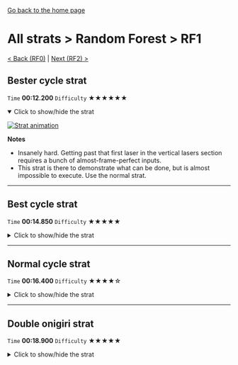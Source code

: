 [Go back to the home page](https://github.com/Doublevil/scbspeedrun)

# All strats > Random Forest > RF1

[< Back (RF0)](https://github.com/Doublevil/scbspeedrun/blob/main/levels/all_lvl/RF/RF0.md) | [Next (RF2) >](https://github.com/Doublevil/scbspeedrun/blob/main/levels/all_lvl/RF/RF2.md)

## Bester cycle strat

`Time` **00:12.200** `Difficulty` ★★★★★★
<details open>
  <summary>Click to show/hide the strat</summary>

  [![Strat animation](https://github.com/Doublevil/scbspeedrun/blob/main/media/levels/RF/RF1_BesterCycleStrat.webp)](https://github.com/Doublevil/scbspeedrun/blob/main/media/levels/RF/RF1_BesterCycleStrat.mp4?raw=true)

  **Notes**
  - Insanely hard. Getting past that first laser in the vertical lasers section requires a bunch of almost-frame-perfect inputs.
  - This strat is there to demonstrate what can be done, but is almost impossible to execute. Use the normal strat.
</details>

---
## Best cycle strat

`Time` **00:14.850** `Difficulty` ★★★★★
<details>
  <summary>Click to show/hide the strat</summary>

  [![Strat animation](https://github.com/Doublevil/scbspeedrun/blob/main/media/levels/RF/RF1_BestCycleStrat.webp)](https://github.com/Doublevil/scbspeedrun/blob/main/media/levels/RF/RF1_BestCycleStrat.mp4?raw=true)

  **Notes**
  - It's really super hard to get past the final laser in time. Consider the normal strat.
</details>

---
## Normal cycle strat

`Time` **00:16.400** `Difficulty` ★★★★☆
<details>
  <summary>Click to show/hide the strat</summary>

  [![Strat animation](https://github.com/Doublevil/scbspeedrun/blob/main/media/levels/RF/RF1_NormalStrat.webp)](https://github.com/Doublevil/scbspeedrun/blob/main/media/levels/RF/RF1_NormalStrat.mp4?raw=true)
</details>

---
## Double onigiri strat

`Time` **00:18.900** `Difficulty` ★★★★★
<details>
  <summary>Click to show/hide the strat</summary>

  [![Strat animation](https://github.com/Doublevil/scbspeedrun/blob/main/media/levels/RF/RF1_DoubleOnigiriStrat.webp)](https://github.com/Doublevil/scbspeedrun/blob/main/media/levels/RF/RF1_DoubleOnigiriStrat.mp4?raw=true)

  **Notes**
  - This is a very precise strat. Make sure to study the video a bit to understand every move, because almost any wrong move will lead to death.
  - Can be very consistent after training.
</details>
